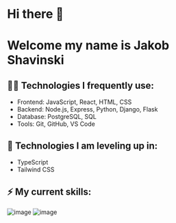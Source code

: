 # Hi there 👋

<!--
**shavinski/shavinski** is a ✨ _special_ ✨ repository because its `README.md` (this file) appears on your GitHub profile.

Here are some ideas to get you started:

- 🔭 I’m currently working on ...
- 🌱 I’m currently learning ...
- 👯 I’m looking to collaborate on ...
- 🤔 I’m looking for help with ...
- 💬 Ask me about ...
- 📫 How to reach me: ...
- 😄 Pronouns: ...
- ⚡ Fun fact: ...
-->

# Welcome my name is Jakob Shavinski

## 👨‍💻 Technologies I frequently use:
* Frontend: JavaScript, React, HTML, CSS
* Backend: Node.js, Express, Python, Django, Flask
* Database: PostgreSQL, SQL
* Tools: Git, GitHub, VS Code

## 🌱 Technologies I am leveling up in: 
* TypeScript
* Tailwind CSS

## ⚡ My current skills: 
![image](https://img.shields.io/badge/JavaScript-323330?style=for-the-badge&logo=javascript&logoColor=F7DF1E)
![image]([https://img.shields.io/badge/JavaScript-323330?style=for-the-badge&logo=javascript&logoColor=F7DF1E](https://img.shields.io/badge/TypeScript-007ACC?style=for-the-badge&logo=typescript&logoColor=white)https://img.shields.io/badge/TypeScript-007ACC?style=for-the-badge&logo=typescript&logoColor=white](https://img.shields.io/badge/TypeScript-007ACC?style=for-the-badge&logo=typescript&logoColor=white)https://img.shields.io/badge/TypeScript-007ACC?style=for-the-badge&logo=typescript&logoColor=white)


